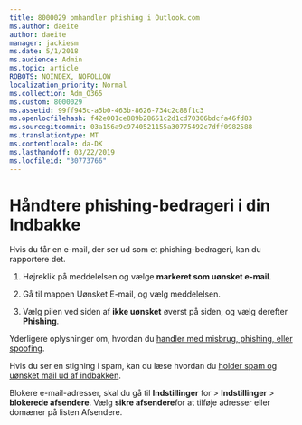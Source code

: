 ```yaml
---
title: 8000029 omhandler phishing i Outlook.com
ms.author: daeite
author: daeite
manager: jackiesm
ms.date: 5/1/2018
ms.audience: Admin
ms.topic: article
ROBOTS: NOINDEX, NOFOLLOW
localization_priority: Normal
ms.collection: Adm_O365
ms.custom: 8000029
ms.assetid: 99ff945c-a5b0-463b-8626-734c2c88f1c3
ms.openlocfilehash: f42e001ce889b28651c2d1cd70306bdcfa46fd83
ms.sourcegitcommit: 03a156a9c9740521155a30775492c7dff0982588
ms.translationtype: MT
ms.contentlocale: da-DK
ms.lasthandoff: 03/22/2019
ms.locfileid: "30773766"
---
```

# <a name="deal-with-phishing-scams-in-your-inbox"></a>Håndtere phishing-bedrageri i din Indbakke

Hvis du får en e-mail, der ser ud som et phishing-bedrageri, kan du rapportere det.
  
1. Højreklik på meddelelsen og vælge **markeret som uønsket e-mail**. 
    
2. Gå til mappen Uønsket E-mail, og vælg meddelelsen.
    
3. Vælg pilen ved siden af **ikke uønsket** øverst på siden, og vælg derefter **Phishing**. 
    
Yderligere oplysninger om, hvordan du [handler med misbrug, phishing, eller spoofing](https://go.microsoft.com/fwlink/p/?linkid=873139).
  
Hvis du ser en stigning i spam, kan du læse hvordan du [holder spam og uønsket mail ud af indbakken](https://go.microsoft.com/fwlink/p/?linkid=873140).
  
Blokere e-mail-adresser, skal du gå til **Indstillinger** for \> **Indstillinger** \> **blokerede afsendere**. Vælg **sikre afsendere**for at tilføje adresser eller domæner på listen Afsendere. 
  


